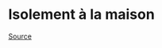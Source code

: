 # Isolement à la maison

[Source](https://www.canada.ca/fr/sante-publique/services/maladies/2019-nouveau-coronavirus/professionnels-sante/directives-provisoires-cas-contacts.html#ann1)
